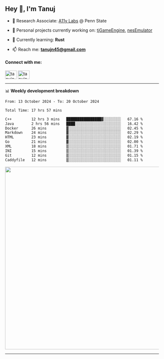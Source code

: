<h2>Hey 👋, I'm Tanuj</h2>

- 🔬 Research Associate: [A11y Labs](https://a11y.ist.psu.edu/) @ Penn State 

- 🔭 Personal projects currently working on: [tjGameEngine](https://github.com/tanujn45/tjGameEngine), [nesEmulator](https://github.com/tanujn45/nesEmulator)

- 🌱 Currently learning: **Rust**

- 📫 Reach me: **tanujn45@gmail.com**

<h4 align="left">Connect with me:</h4>
<p align="left">
<a href="https://twitter.com/tanujn45" target="blank"><img align="center" src="https://raw.githubusercontent.com/rahuldkjain/github-profile-readme-generator/master/src/images/icons/Social/twitter.svg" alt="tanujn45" height="28" width="38" /></a>
<a href="https://linkedin.com/in/tanujn45" target="blank"><img align="center" src="https://raw.githubusercontent.com/rahuldkjain/github-profile-readme-generator/master/src/images/icons/Social/linked-in-alt.svg" alt="tanujn45" height="28" width="38" /></a>
</p>

-------

📊 **Weekly development breakdown**
<!--START_SECTION:waka-->

```txt
From: 13 October 2024 - To: 20 October 2024

Total Time: 17 hrs 57 mins

C++         12 hrs 3 mins   ████████████████▓░░░░░░░░   67.16 %
Java        2 hrs 56 mins   ████░░░░░░░░░░░░░░░░░░░░░   16.42 %
Docker      26 mins         ▓░░░░░░░░░░░░░░░░░░░░░░░░   02.45 %
Markdown    24 mins         ▓░░░░░░░░░░░░░░░░░░░░░░░░   02.29 %
HTML        23 mins         ▓░░░░░░░░░░░░░░░░░░░░░░░░   02.19 %
Go          21 mins         ▓░░░░░░░░░░░░░░░░░░░░░░░░   02.00 %
XML         18 mins         ▒░░░░░░░░░░░░░░░░░░░░░░░░   01.71 %
INI         15 mins         ▒░░░░░░░░░░░░░░░░░░░░░░░░   01.39 %
Git         12 mins         ▒░░░░░░░░░░░░░░░░░░░░░░░░   01.15 %
Caddyfile   12 mins         ▒░░░░░░░░░░░░░░░░░░░░░░░░   01.11 %
```

<!--END_SECTION:waka-->

<img src="https://wakatime.com/share/@018e9abd-1aa4-4aa6-9db7-5ca3b999e810/4650b67a-98aa-46b4-b598-3d8a2451f0df.svg" width="600"/>

-------
